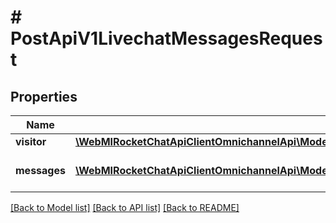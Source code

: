 # # PostApiV1LivechatMessagesRequest

## Properties

Name | Type | Description | Notes
------------ | ------------- | ------------- | -------------
**visitor** | [**\WebMIRocketChatApiClientOmnichannelApi\Model\PostApiV1LivechatMessagesRequestVisitor**](PostApiV1LivechatMessagesRequestVisitor.md) |  |
**messages** | [**\WebMIRocketChatApiClientOmnichannelApi\Model\PostApiV1LivechatMessagesRequestMessagesInner[]**](PostApiV1LivechatMessagesRequestMessagesInner.md) | The array of messages. |

[[Back to Model list]](../../README.md#models) [[Back to API list]](../../README.md#endpoints) [[Back to README]](../../README.md)
